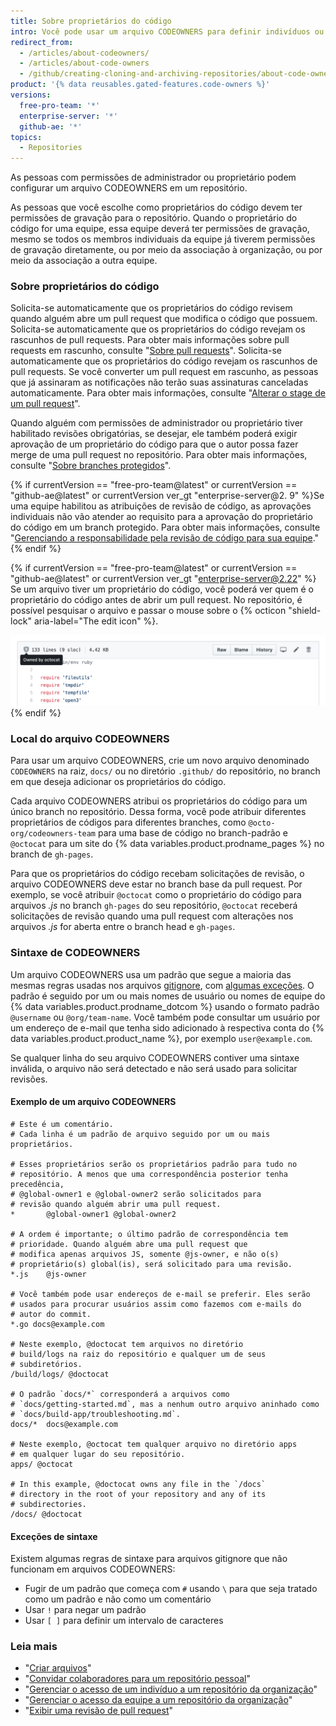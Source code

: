 ```yaml
---
title: Sobre proprietários do código
intro: Você pode usar um arquivo CODEOWNERS para definir indivíduos ou equipes que são responsáveis pelo código em um repositório.
redirect_from:
  - /articles/about-codeowners/
  - /articles/about-code-owners
  - /github/creating-cloning-and-archiving-repositories/about-code-owners
product: '{% data reusables.gated-features.code-owners %}'
versions:
  free-pro-team: '*'
  enterprise-server: '*'
  github-ae: '*'
topics:
  - Repositories
---
```


As pessoas com permissões de administrador ou proprietário podem configurar um arquivo CODEOWNERS em um repositório.

As pessoas que você escolhe como proprietários do código devem ter permissões de gravação para o repositório. Quando o proprietário do código for uma equipe, essa equipe deverá ter permissões de gravação, mesmo se todos os membros individuais da equipe já tiverem permissões de gravação diretamente, ou por meio da associação à organização, ou por meio da associação a outra equipe.

### Sobre proprietários do código

Solicita-se automaticamente que os proprietários do código revisem quando alguém abre um pull request que modifica o código que possuem. Solicita-se automaticamente que os proprietários do código revejam os rascunhos de pull requests. Para obter mais informações sobre pull requests em rascunho, consulte "[Sobre pull requests](/github/collaborating-with-issues-and-pull-requests/about-pull-requests#draft-pull-requests)". Solicita-se automaticamente que os proprietários do código revejam os rascunhos de pull requests. Se você converter um pull request em rascunho, as pessoas que já assinaram as notificações não terão suas assinaturas canceladas automaticamente. Para obter mais informações, consulte "[Alterar o stage de um pull request](/github/collaborating-with-issues-and-pull-requests/changing-the-stage-of-a-pull-request)".

Quando alguém com permissões de administrador ou proprietário tiver habilitado revisões obrigatórias, se desejar, ele também poderá exigir aprovação de um proprietário do código para que o autor possa fazer merge de uma pull request no repositório. Para obter mais informações, consulte "[Sobre branches protegidos](/github/administering-a-repository/about-protected-branches#require-pull-request-reviews-before-merging)".

{% if currentVersion == "free-pro-team@latest" or currentVersion == "github-ae@latest" or currentVersion ver_gt "enterprise-server@2. 9" %}Se uma equipe habilitou as atribuições de revisão de código, as aprovações individuais não vão atender ao requisito para a aprovação do proprietário do código em um branch protegido. Para obter mais informações, consulte "[Gerenciando a responsabilidade pela revisão de código para sua equipe](/organizations/organizing-members-into-teams/managing-code-review-assignment-for-your-team)."{% endif %}

{% if currentVersion == "free-pro-team@latest" or currentVersion == "github-ae@latest" or currentVersion ver_gt "enterprise-server@2.22" %}
Se um arquivo tiver um proprietário do código, você poderá ver quem é o proprietário do código antes de abrir um pull request. No repositório, é possível pesquisar o arquivo e passar o mouse sobre o {% octicon "shield-lock" aria-label="The edit icon" %}.

![Proprietário do código para um arquivo em um repositório](/assets/images/help/repository/code-owner-for-a-file.png)
{% endif %}

### Local do arquivo CODEOWNERS

Para usar um arquivo CODEOWNERS, crie um novo arquivo denominado `CODEOWNERS` na raiz, `docs/` ou no diretório `.github/` do repositório, no branch em que deseja adicionar os proprietários do código.

Cada arquivo CODEOWNERS atribui os proprietários do código para um único branch no repositório. Dessa forma, você pode atribuir diferentes proprietários de códigos para diferentes branches, como `@octo-org/codeowners-team` para uma base de código no branch-padrão e `@octocat` para um site do {% data variables.product.prodname_pages %} no branch de `gh-pages`.

Para que os proprietários do código recebam solicitações de revisão, o arquivo CODEOWNERS deve estar no branch base da pull request. Por exemplo, se você atribuir `@octocat` como o proprietário do código para arquivos *.js* no branch `gh-pages` do seu repositório, `@octocat` receberá solicitações de revisão quando uma pull request com alterações nos arquivos *.js* for aberta entre o branch head e `gh-pages`.

### Sintaxe de CODEOWNERS

Um arquivo CODEOWNERS usa um padrão que segue a maioria das mesmas regras usadas nos arquivos [gitignore](https://git-scm.com/docs/gitignore#_pattern_format), com [algumas exceções](#syntax-exceptions). O padrão é seguido por um ou mais nomes de usuário ou nomes de equipe do {% data variables.product.prodname_dotcom %} usando o formato padrão `@username` ou `@org/team-name`. Você também pode consultar um usuário por um endereço de e-mail que tenha sido adicionado à respectiva conta do {% data variables.product.product_name %}, por exemplo `user@example.com`.

Se qualquer linha do seu arquivo CODEOWNERS contiver uma sintaxe inválida, o arquivo não será detectado e não será usado para solicitar revisões.
#### Exemplo de um arquivo CODEOWNERS
```
# Este é um comentário.
# Cada linha é um padrão de arquivo seguido por um ou mais proprietários.

# Esses proprietários serão os proprietários padrão para tudo no
# repositório. A menos que uma correspondência posterior tenha precedência,
# @global-owner1 e @global-owner2 serão solicitados para
# revisão quando alguém abrir uma pull request.
*       @global-owner1 @global-owner2

# A ordem é importante; o último padrão de correspondência tem
# prioridade. Quando alguém abre uma pull request que
# modifica apenas arquivos JS, somente @js-owner, e não o(s)
# proprietário(s) global(is), será solicitado para uma revisão.
*.js    @js-owner

# Você também pode usar endereços de e-mail se preferir. Eles serão
# usados para procurar usuários assim como fazemos com e-mails do
# autor do commit.
*.go docs@example.com

# Neste exemplo, @doctocat tem arquivos no diretório
# build/logs na raiz do repositório e qualquer um de seus
# subdiretórios.
/build/logs/ @doctocat

# O padrão `docs/*` corresponderá a arquivos como
# `docs/getting-started.md`, mas a nenhum outro arquivo aninhado como
# `docs/build-app/troubleshooting.md`.
docs/*  docs@example.com

# Neste exemplo, @octocat tem qualquer arquivo no diretório apps
# em qualquer lugar do seu repositório.
apps/ @octocat

# In this example, @doctocat owns any file in the `/docs`
# directory in the root of your repository and any of its
# subdirectories.
/docs/ @doctocat
```
#### Exceções de sintaxe
Existem algumas regras de sintaxe para arquivos gitignore que não funcionam em arquivos CODEOWNERS:
- Fugir de um padrão que começa com `#` usando `\` para que seja tratado como um padrão e não como um comentário
- Usar `!` para negar um padrão
- Usar `[ ]` para definir um intervalo de caracteres



### Leia mais

- "[Criar arquivos](/articles/creating-new-files)"
- "[Convidar colaboradores para um repositório pessoal](/articles/inviting-collaborators-to-a-personal-repository)"
- "[Gerenciar o acesso de um indivíduo a um repositório da organização](/articles/managing-an-individual-s-access-to-an-organization-repository)"
- "[Gerenciar o acesso da equipe a um repositório da organização](/articles/managing-team-access-to-an-organization-repository)"
- "[Exibir uma revisão de pull request](/articles/viewing-a-pull-request-review)"
